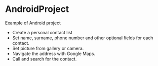 # AndroidProject

Example of Android project

- Create a personal contact list
- Set name, surname, phone number and other optional fields for each contact.
- Set picture from gallery or camera.
- Navigate the address with Google Maps.
- Call and search for the contact.
